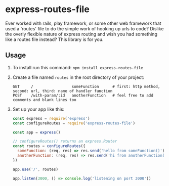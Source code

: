 # express-routes-file

Ever worked with rails, play framework, or some other web framework that used a 'routes' file to do the simple work of hooking up urls to code? Dislike the overly flexible nature of express routing and wish you had something like a routes file instead? This library is for you.

## Usage

1. To install run this command: `npm install express-routes-file`

2. Create a file named `routes` in the root directory of your project:

    ```plaintext
    GET     /                 someFunction      # first: http method, second: url, third: name of handler function
    POST    /with-param/:id   anotherFunction   # feel free to add comments and blank lines too
    ```

3. Set up your app like this:

    ```javascript
    const express = require('express')
    const configureRoutes = require('express-routes-file')

    const app = express()

    // configureRoutes() returns an express.Router
    const routes = configureRoutes({
      someFunction: (req, res) => res.send('hello from someFunction()'),
      anotherFunction: (req, res) => res.send('hi from anotherFunction()')
    })

    app.use('/', routes)

    app.listen(3000, () => console.log('listening on port 3000'))
    ```
